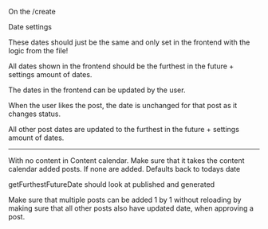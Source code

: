On the /create

Date settings

These dates should just be the same and only set in the frontend with the logic from the file! 

All dates shown in the frontend should be the furthest in the future + settings amount of dates.

The dates in the frontend can be updated by the user.

When the user likes the post, the date is unchanged for that post as it changes status.

All other post dates are updated to the furthest in the future + settings amount of dates.

---

With no content in Content calendar. Make sure that it takes the content calendar added posts. If none are added. Defaults back to todays date 

getFurthestFutureDate should look at published and generated


Make sure that multiple posts can be added 1 by 1 without reloading by making sure that all other posts also have updated date, when approving a post.
